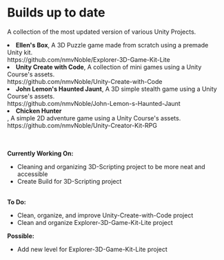# Builds up to date
 A collection of the most updated version of various Unity Projects.

<li>
  <strong>Ellen's Box</strong>, A 3D Puzzle game made from scratch using a premade Unity kit.<br>
  https://github.com/nmvNoble/Explorer-3D-Game-Kit-Lite
</li>
<li>
  <strong>Unity Create with Code</strong>, A collection of mini games using a Unity Course's assets.<br>
  https://github.com/nmvNoble/Unity-Create-with-Code
</li>
<li>
  <strong>John Lemon's Haunted Jaunt</strong>, A 3D simple stealth game using a Unity Course's assets.<br>
  https://github.com/nmvNoble/John-Lemon-s-Haunted-Jaunt
</li>
<li>
  <strong>Chicken Hunter</strong><br>, A simple 2D adventure game using a Unity Course's assets.
  https://github.com/nmvNoble/Unity-Creator-Kit-RPG
</li>
<br><br>

<strong>Currently Working On:</strong> 
- Cleaning and organizing 3D-Scripting project to be more neat and accessible
- Create Build for 3D-Scripting project
<br><br>

<strong>To Do: </strong>
- Clean, organize, and improve Unity-Create-with-Code project
- Clean and organize Explorer-3D-Game-Kit-Lite project

<strong>Possible: </strong>
- Add new level for Explorer-3D-Game-Kit-Lite project